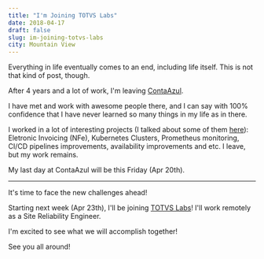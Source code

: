 ```yaml
---
title: "I'm Joining TOTVS Labs"
date: 2018-04-17
draft: false
slug: im-joining-totvs-labs
city: Mountain View
---
```


Everything in life eventually comes to an end, including life itself. This is not that kind of post, though.

<!--more-->

After 4 years and a lot of work, I'm leaving [ContaAzul](https://contaazul.com/).

I have met and work with awesome people there, and I can say with 100% confidence that I have never learned so many things in my life as in there.

I worked in a lot of interesting projects (I talked about some of them [here](https://carlosbecker.com/tags/contaazul/)): Eletronic Invoicing (NFe), Kubernetes Clusters, Prometheus monitoring, CI/CD pipelines improvements, availability improvements and etc. I leave, but my work remains.

My last day at ContaAzul will be this Friday (Apr 20th).

---

It's time to face the new challenges ahead!

Starting next week (Apr 23th), I'll be joining [TOTVS Labs](http://www.totvslabs.com/)! I'll work remotely as a Site Reliability Engineer.

I'm excited to see what we will accomplish together!

See you all around!